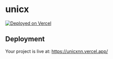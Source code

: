 # unicx

[![Deployed on Vercel](https://img.shields.io/badge/Deployed%20on-Vercel-black?style=for-the-badge&logo=vercel)](https://vercel.com/dandroid44s-projects/v0-unicx)

## Deployment

Your project is live at: https://unicxnn.vercel.app/
